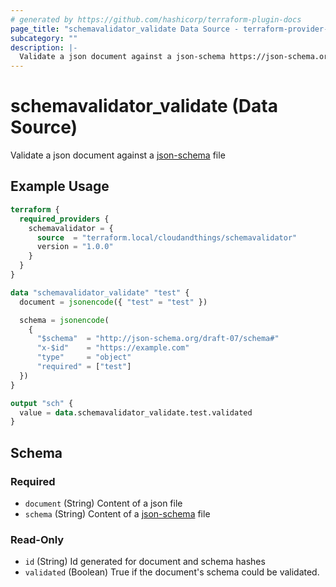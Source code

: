 ```yaml
---
# generated by https://github.com/hashicorp/terraform-plugin-docs
page_title: "schemavalidator_validate Data Source - terraform-provider-schemavalidator"
subcategory: ""
description: |-
  Validate a json document against a json-schema https://json-schema.org/ file
---
```


# schemavalidator_validate (Data Source)

Validate a json document against a [json-schema](https://json-schema.org/) file

## Example Usage

```terraform
terraform {
  required_providers {
    schemavalidator = {
      source  = "terraform.local/cloudandthings/schemavalidator"
      version = "1.0.0"
    }
  }
}

data "schemavalidator_validate" "test" {
  document = jsonencode({ "test" = "test" })

  schema = jsonencode(
    {
      "$schema"  = "http://json-schema.org/draft-07/schema#"
      "x-$id"    = "https://example.com"
      "type"     = "object"
      "required" = ["test"]
  })
}

output "sch" {
  value = data.schemavalidator_validate.test.validated
}
```

<!-- schema generated by tfplugindocs -->
## Schema

### Required

- `document` (String) Content of a json file
- `schema` (String) Content of a [json-schema](https://json-schema.org/) file

### Read-Only

- `id` (String) Id generated for document and schema hashes
- `validated` (Boolean) True if the document's schema could be validated.


